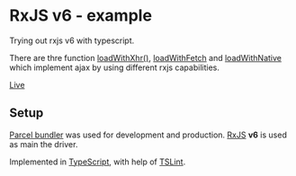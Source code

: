 # RxJS v6 - example

Trying out rxjs v6 with typescript.

There are thre function [loadWithXhr()](https://github.com/azdanov/rxjs-6/blob/ee9d34e272024d140a7cada9210452b8cf577cdf/src/ajax.ts#L4), [loadWithFetch](https://github.com/azdanov/rxjs-6/blob/6905fc5b5141b8256c6f49e1a40692bc94db32e4/src/ajax.ts#L30) and [loadWithNative](https://github.com/azdanov/rxjs-6/blob/a849870b532f34dca016c80277b706de05749eb3/src/ajax.ts#L44) which implement ajax by using different rxjs capabilities.

[Live](https://azdanov.js.org/rxjs-6/)

## Setup

[Parcel bundler](https://parceljs.org/) was used for development and production. [RxJS](https://github.com/ReactiveX/RxJS) __v6__ is used as main the driver.

Implemented in [TypeScript](https://github.com/Microsoft/TypeScript), with help of [TSLint](https://github.com/palantir/tslint).
